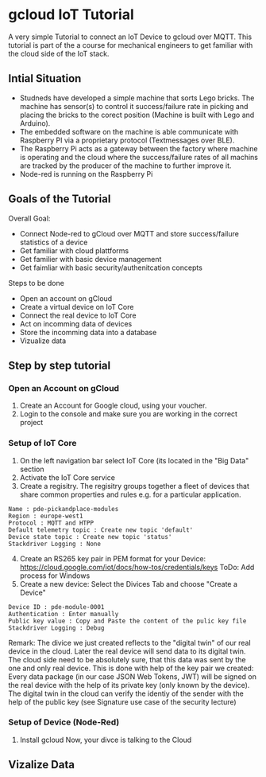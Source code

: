 # gcloud IoT Tutorial
A very simple Tutorial to connect an IoT Device to gcloud over MQTT.
This tutorial is part of the a course for mechanical engineers to get familiar with the cloud side of the IoT stack.

## Intial Situation
* Studneds have developed a simple machine that sorts Lego bricks. The machine has sensor(s) to control it success/failure rate in picking and placing the bricks to the corect position (Machine is built with Lego and Arduino).
* The embedded software on the machine is able communicate with Raspberry PI via a proprietary protocol (Textmessages over BLE).
* The Raspberry Pi acts as a gateway between the factory where machine is operating and the cloud where the success/failure rates of all machins are tracked by the producer of the machine to further improve it.
* Node-red is running on the Raspberry Pi

## Goals of the Tutorial

Overall Goal: 
* Connect Node-red to gCloud over MQTT and store success/failure statistics of a device
* Get familiar with cloud plattforms
* Get familier with basic device management
* Get faimliar with basic security/authenitcation concepts

Steps to be done
* Open an account on gCloud
* Create a virtual device on IoT Core
* Connect the real device to IoT Core
* Act on incomming data of devices
* Store the incomming data into a database 
* Vizualize data

## Step by step tutorial

### Open an Account on gCloud
1. Create an Account for Google cloud, using your voucher.
2. Login to the console and make sure you are working in the correct project

### Setup of IoT Core
1. On the left navigation bar select IoT Core (its located in the "Big Data" section
2. Activate the IoT Core service
3. Create a regisitry. The regisitry groups together a fleet of devices that share common properties and rules e.g. for a particular application.
```
Name : pde-pickandplace-modules
Region : europe-west1
Protocol : MQTT and HTPP
Default telemetry topic : Create new topic 'default'
Device state topic : Create new topic 'status'
Stackdriver Logging : None
```
4. Create an RS265 key pair in PEM format for your Device: https://cloud.google.com/iot/docs/how-tos/credentials/keys 
ToDo: Add process for Windows
5. Create a new device: Select the Divices Tab and choose "Create a Device" 
```
Device ID : pde-module-0001
Authentication : Enter manually
Public key value : Copy and Paste the content of the pulic key file
Stackdriver Logging : Debug
```
Remark: The divice we just created reflects to the "digital twin" of our real device in the cloud. Later the real device will send data to its digital twin. The cloud side need to be absolutely sure, that this data was sent by the one and only real device. This is done with help of the key pair we created: Every data package (in our case JSON Web Tokens, JWT) will be signed on the real device with the help of its private key (only known by the device). The digital twin in the cloud can verify the identiy of the sender with the help of the public key (see Signature use case of the security lecture)

### Setup of Device (Node-Red)
1. Install gcloud
Now, your divce is talking to the Cloud

## Vizalize Data
